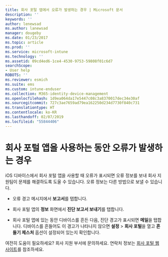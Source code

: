 ```yaml
---
title: 회사 포털 앱에서 오류가 발생하는 경우 | Microsoft 문서
description: ''
keywords: ''
author: lenewsad
ms.author: lanewsad
manager: dougeby
ms.date: 01/23/2017
ms.topic: article
ms.prod: ''
ms.service: microsoft-intune
ms.technology: ''
ms.assetid: 09cd4ed6-1ce4-4530-9753-59808f01c6d7
searchScope:
- User help
ROBOTS: ''
ms.reviewer: esmich
ms.suite: ems
ms.custom: intune-enduser
ms.collection: M365-identity-device-management
ms.openlocfilehash: 1d9ea064da17e5447c08c3a8370017dec34e30af
ms.sourcegitcommit: 727c3ae7659ad79ea162250d234d7730f840c731
ms.translationtype: HT
ms.contentlocale: ko-KR
ms.lasthandoff: 02/07/2019
ms.locfileid: "55844406"
---
```

# <a name="you-get-an-error-while-using-the-company-portal-app"></a>회사 포털 앱을 사용하는 동안 오류가 발생하는 경우

iOS 디바이스에서 회사 포털 앱을 사용할 때 오류가 표시되면 오류 정보를 보내 회사 지원팀이 문제를 해결하도록 도울 수 있습니다. 오류 정보는 다른 방법으로 보낼 수 있습니다.

-   오류 경고 메시지에서 **보고서**를 탭합니다.

-   회사 포털 앱의 **정보** 화면에서 **진단 보고서 보내기**를 탭합니다.

-   회사 포털 앱에 있는 동안 디바이스를 흔든 다음, 진단 경고가 표시되면 **메일**을 탭합니다. 디바이스를 흔들어도 이 경고가 나타나지 않으면 **설정** > **회사 포털**을 열고 **흔들기 제스처** 옵션이 설정되어 있는지 확인합니다.

여전히 도움이 필요하세요? 회사 지원 부서에 문의하세요. 연락처 정보는 [회사 포털 웹 사이트](https://go.microsoft.com/fwlink/?linkid=2010980)를 참조하세요.
